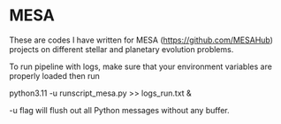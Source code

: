 # MESA
These are codes I have written for MESA (https://github.com/MESAHub) projects on different stellar and planetary evolution problems.

To run pipeline with logs, make sure that your environment variables are properly loaded then run

python3.11 -u runscript_mesa.py >> logs_run.txt &

-u flag will flush out all Python messages without any buffer.
